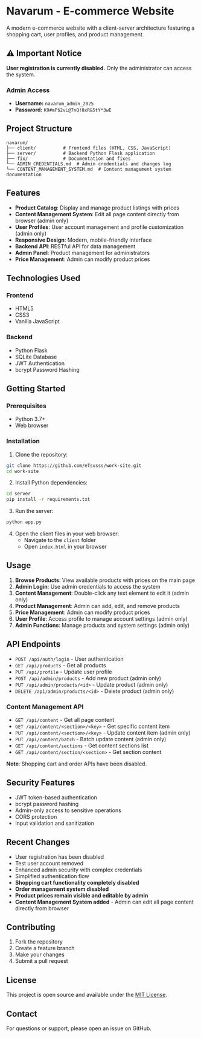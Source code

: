 # Navarum - E-commerce Website

A modern e-commerce website with a client-server architecture featuring a shopping cart, user profiles, and product management.

## ⚠️ Important Notice

**User registration is currently disabled.** Only the administrator can access the system.

### Admin Access
- **Username:** `navarum_admin_2025`
- **Password:** `K9#mP$2vL@7nQ!8xR&5tY*3wE`

## Project Structure

```
navarum/
├── client/          # Frontend files (HTML, CSS, JavaScript)
├── server/          # Backend Python Flask application
├── fix/             # Documentation and fixes
└── ADMIN_CREDENTIALS.md  # Admin credentials and changes log
└── CONTENT_MANAGEMENT_SYSTEM.md  # Content management system documentation
```

## Features

- **Product Catalog**: Display and manage product listings with prices
- **Content Management System**: Edit all page content directly from browser (admin only)
- **User Profiles**: User account management and profile customization (admin only)
- **Responsive Design**: Modern, mobile-friendly interface
- **Backend API**: RESTful API for data management
- **Admin Panel**: Product management for administrators
- **Price Management**: Admin can modify product prices

## Technologies Used

### Frontend
- HTML5
- CSS3
- Vanilla JavaScript

### Backend
- Python Flask
- SQLite Database
- JWT Authentication
- bcrypt Password Hashing

## Getting Started

### Prerequisites
- Python 3.7+
- Web browser

### Installation

1. Clone the repository:
```bash
git clone https://github.com/eTsusss/work-site.git
cd work-site
```

2. Install Python dependencies:
```bash
cd server
pip install -r requirements.txt
```

3. Run the server:
```bash
python app.py
```

4. Open the client files in your web browser:
   - Navigate to the `client` folder
   - Open `index.html` in your browser

## Usage

1. **Browse Products**: View available products with prices on the main page
2. **Admin Login**: Use admin credentials to access the system
3. **Content Management**: Double-click any text element to edit it (admin only)
4. **Product Management**: Admin can add, edit, and remove products
5. **Price Management**: Admin can modify product prices
6. **User Profile**: Access profile to manage account settings (admin only)
7. **Admin Functions**: Manage products and system settings (admin only)

## API Endpoints

- `POST /api/auth/login` - User authentication
- `GET /api/products` - Get all products
- `PUT /api/profile` - Update user profile
- `POST /api/admin/products` - Add new product (admin only)
- `PUT /api/admin/products/<id>` - Update product (admin only)
- `DELETE /api/admin/products/<id>` - Delete product (admin only)

### Content Management API
- `GET /api/content` - Get all page content
- `GET /api/content/<section>/<key>` - Get specific content item
- `PUT /api/content/<section>/<key>` - Update content item (admin only)
- `PUT /api/content/batch` - Batch update content (admin only)
- `GET /api/content/sections` - Get content sections list
- `GET /api/content/section/<section>` - Get section content

**Note**: Shopping cart and order APIs have been disabled.

## Security Features

- JWT token-based authentication
- bcrypt password hashing
- Admin-only access to sensitive operations
- CORS protection
- Input validation and sanitization

## Recent Changes

- User registration has been disabled
- Test user account removed
- Enhanced admin security with complex credentials
- Simplified authentication flow
- **Shopping cart functionality completely disabled**
- **Order management system disabled**
- **Product prices remain visible and editable by admin**
- **Content Management System added** - Admin can edit all page content directly from browser

## Contributing

1. Fork the repository
2. Create a feature branch
3. Make your changes
4. Submit a pull request

## License

This project is open source and available under the [MIT License](LICENSE).

## Contact

For questions or support, please open an issue on GitHub.
